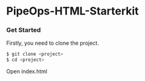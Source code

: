 # PipeOps-HTML-Starterkit 

### Get Started
Firstly, you need to clone the project. 

```bash
$ git clone <project>
$ cd <project>
```

Open index.html 
